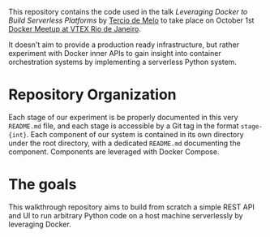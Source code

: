 This repository contains the code used in the talk _Leveraging Docker to Build Serverless Platforms_ by [Tercio de Melo](https://github.com/terciodemelo) to take place on October 1st [Docker Meetup at VTEX Rio de Janeiro](https://www.meetup.com/Docker-Rio-de-Janeiro/events/264791000/).

It doesn't aim to provide a production ready infrastructure, but rather experiment with Docker inner APIs to gain insight into container orchestration systems by implementing a serverless Python system.

# Repository Organization
Each stage of our experiment is be properly documented in this very `README.md` file, and each stage is accessible by a Git tag in the format `stage-{int}`. Each component of our system is contained in its own directory under the root directory, with a dedicated `README.md` documenting the component. Components are leveraged with Docker Compose.  

# The goals
This walkthrough repository aims to build from scratch a simple REST API and UI to run arbitrary Python code on a host machine serverlessly by leveraging Docker.
